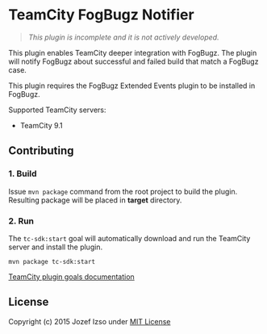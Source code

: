 TeamCity FogBugz Notifier
==============================================================

> *This plugin is incomplete and it is not actively developed.*

This plugin enables TeamCity deeper integration with FogBugz.
The plugin will notify FogBugz about successful and failed build
that match a FogBugz case.

This plugin requires the FogBugz Extended Events plugin to be
installed in FogBugz.

Supported TeamCity servers:
* TeamCity 9.1


## Contributing

### 1. Build
Issue `mvn package` command from the root project to build the plugin.
Resulting package will be placed in **target** directory. 

### 2. Run

The `tc-sdk:start` goal will automatically download and run the TeamCity server
and install the plugin.

```
mvn package tc-sdk:start
```

[TeamCity plugin goals documentation](https://github.com/JetBrains/teamcity-sdk-maven-plugin#plugin-goals)


## License

Copyright (c) 2015 Jozef Izso under [MIT License](LICENSE)
